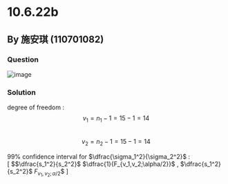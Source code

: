 # 10.6.22b

## By 施安琪 (110701082)

### Question
![image](https://github.com/HWTeng-Course/202402-Statistics/assets/162141633/f2366ba8-123a-4ab3-a1fb-a6fd7a92d6ec)

### Solution
degree of freedom :\
$$v_1 = n_1 - 1 = 15 -1 = 14$$\
$$v_2 = n_2 - 1 = 15 -1 = 14$$

99% confidence interval for $\dfrac{\sigma_1^2}{\sigma_2^2}$ :\
[ $$\dfrac{s_1^2}{s_2^2}$ $\dfrac{1}{F_{v_1,v_2;\alpha/2}}$ , $\dfrac{s_1^2}{s_2^2}$ $F_{v_1,v_2;\alpha/2}$$ ]
